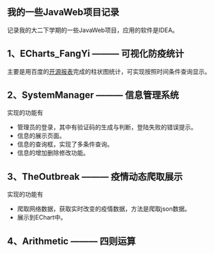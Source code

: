 我的一些JavaWeb项目记录
---
记录我的大二下学期的一些JavaWeb项目，应用的软件是IDEA。
## 1、ECharts_FangYi ——— 可视化防疫统计
主要是用百度的[开源报表](http://echarts.baidu.com/)完成的柱状图统计，可实现按照时间条件查询显示。
## 2、SystemManager ——— 信息管理系统
实现的功能有
* 管理员的登录，其中有验证码的生成与判断，登陆失败的错误提示。
* 信息的展示页面。
* 信息的查询框，实现了多条件查询。
* 信息的增加删除修改功能。
## 3、TheOutbreak ——— 疫情动态爬取展示
实现的功能有
* 爬取网络数据，获取实时改变的疫情数据，方法是爬取json数据。
* 展示到EChart中。
## 4、Arithmetic ——— 四则运算
